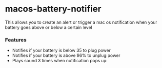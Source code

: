 # macos-battery-notifier
This allows you to create an alert or trigger a mac os notification when your battery goes above or below a certain level

### Features
- Notifies if your battery is below 35 to plug power
- Notifies if your battery is above 96% to unplug power
- Plays sound 3 times when notification pops up